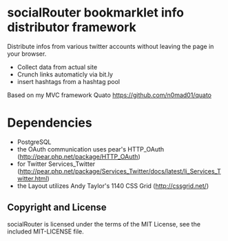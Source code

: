 socialRouter bookmarklet info distributor framework
===========================

Distribute infos from various twitter accounts without leaving the page in your browser.
* Collect data from actual site
* Crunch links automaticly via bit.ly
* insert hashtags from a hashtag pool

Based on my MVC framework Quato https://github.com/n0mad01/quato

Dependencies
===========================
* PostgreSQL
* the OAuth communication uses pear's HTTP_OAuth (http://pear.php.net/package/HTTP_OAuth) 
* for Twitter Services_Twitter (http://pear.php.net/package/Services_Twitter/docs/latest/li_Services_Twitter.html)
* the Layout utilizes Andy Taylor's 1140 CSS Grid (http://cssgrid.net/)

Copyright and License
---------------------
socialRouter is licensed under the terms of the MIT License, see the included MIT-LICENSE file.
